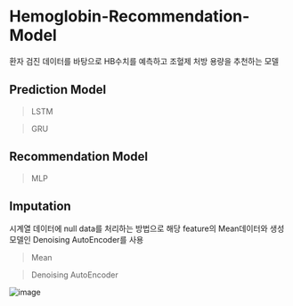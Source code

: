 # Hemoglobin-Recommendation-Model
환자 검진 데이터를 바탕으로 HB수치를 예측하고 조혈제 처방 용량을 추천하는 모델

## Prediction Model
>LSTM

>GRU

## Recommendation Model

>MLP

## Imputation

시계열 데이터에 null data를 처리하는 방법으로 해당 feature의 Mean데이터와 생성 모델인 Denoising AutoEncoder를 사용

>Mean

>Denoising AutoEncoder


![image](https://user-images.githubusercontent.com/37866322/101493116-f5705200-39a8-11eb-91bf-4c5712558cae.png)
